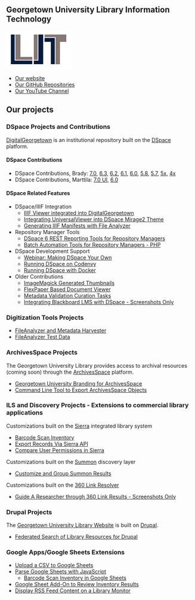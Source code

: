 ## Georgetown University Library Information Technology
![LibraryIT Logo](LIT-logo.png)
* [Our website](http://www.library.georgetown.edu/lit/code)
* [Our GitHub Repositories](https://github.com/Georgetown-University-Libraries/georgetown-university-libraries.github.io)
* [Our YouTube Channel](https://www.youtube.com/playlist?list=PLqP8OmiY4pxGIlEdnpkeJcA4JQ9VomDLP)

## Our projects

### DSpace Projects and Contributions

[DigitalGeorgetown](https://repository.library.georgetown.edu/) is an institutional repository built on the [DSpace](http://dspace.org/) platform.

#### DSpace Contributions
- DSpace Contributions, Brady: 
[7.0](https://github.com/DSpace/DSpace/pulls?utf8=%E2%9C%93&q=is%3Amerged+is%3Apr+author%3Aterrywbrady+milestone%3A7.0+), 
[6.3](https://github.com/DSpace/DSpace/pulls?utf8=%E2%9C%93&q=is%3Amerged+is%3Apr+author%3Aterrywbrady+milestone%3A6.3+), 
[6.2](https://github.com/DSpace/DSpace/pulls?utf8=%E2%9C%93&q=is%3Amerged+is%3Apr+author%3Aterrywbrady+milestone%3A6.2+), 
[6.1](https://github.com/DSpace/DSpace/pulls?utf8=%E2%9C%93&q=is%3Amerged+is%3Apr+author%3Aterrywbrady+milestone%3A6.1+), 
[6.0](https://github.com/DSpace/DSpace/pulls?utf8=%E2%9C%93&q=is%3Amerged+is%3Apr+author%3Aterrywbrady+milestone%3A6.0+), 
[5.8](https://github.com/DSpace/DSpace/pulls?utf8=%E2%9C%93&q=is%3Amerged+is%3Apr+author%3Aterrywbrady+milestone%3A5.8+), 
[5.7](https://github.com/DSpace/DSpace/pulls?utf8=%E2%9C%93&q=is%3Amerged+is%3Apr+author%3Aterrywbrady+milestone%3A5.7+), 
[5x](https://github.com/DSpace/DSpace/pulls?utf8=%E2%9C%93&q=is%3Amerged+is%3Apr+author%3Aterrywbrady+milestone:5.0-feature-freeze), 
[4x](https://github.com/DSpace/DSpace/pulls?utf8=%E2%9C%93&q=is%3Amerged+is%3Apr+author%3Aterrywbrady+milestone:4.0-feature-freeze)
- DSpace Contributions, Marttila: 
[7.0 UI](https://github.com/DSpace/dspace-angular/pulls?utf8=%E2%9C%93&q=is%3Amerged+is%3Apr+author%3Amjmarttila), 
[6.0](https://github.com/DSpace/DSpace/pulls?utf8=%E2%9C%93&q=is%3Amerged+is%3Apr+author%3Amjmarttila+milestone%3A6.0+) 

#### DSpace Related Features
- DSpace/IIIF Integration
  - [IIIF Viewer integrated into DigitalGeorgetown](https://repository.library.georgetown.edu/handle/10822/1044538#?m=7)
  - [Integrating UniversalViewer into DSpace Mirage2 Theme](https://gist.github.com/terrywbrady/29006fadfd94fb0e47ba29b9d29cd738)
  - [Generating IIIF Manifests with File Analyzer](http://georgetown-university-libraries.github.io/File-Analyzer-Test-Data/iiif/)
- Repository Manager Tools
  - [DSpace 6 REST Reporting Tools for Repository Managers](https://wiki.duraspace.org/display/DSPACE/REST+Based+Quality+Control+Reports)
  - [Batch Automation Tools for Repository Managers - PHP](http://georgetown-university-libraries.github.io/batch-tools/)
- DSpace Development Support
  - [Webinar: Making DSpace Your Own](https://gitpitch.com/DSpace-Labs/DSpace-rel-demo/webinar)
  - [Running DSpace on Codenvy](https://github.com/DSpace-Labs/DSpace-codenvy/blob/master/README.md)
  - [Running DSpace with Docker](https://github.com/DSpace-Labs/DSpace-Docker-Images/blob/master/tutorial.md)
- Older Contributions
  - [ImageMagick Generated Thumbnails](https://wiki.duraspace.org/display/DSDOC5x/ImageMagick+Media+Filters)
  - [FlexPaper Based Document Viewer](https://wiki.duraspace.org/display/DSPACE/FlexPaper+Document+Viewer+for+XMLUI)
  - [Metadata Validation Curation Tasks](https://github.com/DSpace-Labs/ctask/tree/master/metadata)
  - [Integrating Blackboard LMS with DSpace - Screenshots Only](https://github.com/Georgetown-University-Libraries/Georgetown-University-Libraries-Code/releases/tag/v1.0.7)

### Digitization Tools Projects

- [FileAnalyzer and Metadata Harvester](http://georgetown-university-libraries.github.io/File-Analyzer/)
- [FileAnalyzer Test Data](https://github.com/Georgetown-University-Libraries/File-Analyzer-Test-Data)

### ArchivesSpace Projects 

The Georgetown University Library provides access to archival resources (coming soon) through the [ArchivesSpace](http://archivesspace.org/) platform.

- [Georgetown University Branding for ArchivesSpace](https://github.com/Georgetown-University-Libraries/GUArchivesSpace)
- [Command Line Tool to Export ArchivesSpace Objects](https://github.com/Georgetown-University-Libraries/ASObjectExport)

### ILS and Discovery Projects - Extensions to commercial library applications

Customizations built on the [Sierra](https://www.iii.com/products/sierra) integrated library system
- [Barcode Scan Inventory](https://github.com/Georgetown-University-Libraries/BarcodeInventory)
- [Export Records Via Sierra API](http://georgetown-university-libraries.github.io/GUExtractSierraBibs/)
- [Compare User Permissions in Sierra](https://github.com/Georgetown-University-Libraries/Georgetown-University-Libraries-Code/releases/tag/v1.0.4)

Customizations built on the [Summon](http://www.proquest.com/products-services/The-Summon-Service.html) discovery layer
- [Customize and Group Summon Results](https://github.com/Georgetown-University-Libraries/SummonCustomization)

Customizations built on the [360 Link Resolver](http://www.proquest.com/products-services/management-solutions/360-Core.html)
- [Guide A Researcher through 360 Link Results - Screenshots Only](https://github.com/Georgetown-University-Libraries/Georgetown-University-Libraries-Code/releases/tag/v1.0.10)

### Drupal Projects

The [Georgetown University Library Website](http://www.library.georgetown.edu/) is built on [Drupal](https://www.drupal.org/).

- [Federated Search of Library Resources for Drupal](http://georgetown-university-libraries.github.io/gusuper/)

### Google Apps/Google Sheets Extensions
- [Upload a CSV to Google Sheets](https://github.com/Georgetown-University-Libraries/PlainTextCSV_GoogleAppsScript)
- [Parse Google Sheets with JavaScript](https://github.com/Georgetown-University-Libraries/ParseGoogleSheetWithJavascript)
  - [Barcode Scan Inventory in Google Sheets](https://github.com/Georgetown-University-Libraries/BarcodeInventory/tree/master/gs)
- [Google Sheet Add-On to Review Inventory Results](https://github.com/Georgetown-University-Libraries/BarcodeInventory/tree/master/gs-addon)
- [Display RSS Feed Content on a Library Monitor](https://github.com/Georgetown-University-Libraries/RSSFeedDisplay_GoogleAppScript/blob/master/README.md)

